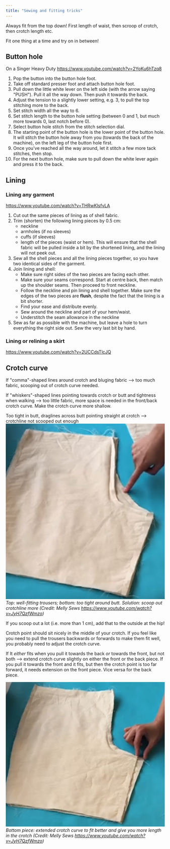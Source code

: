 ```yaml
---
title: "Sewing and fitting tricks"
---
```


Always fit from the top down! First length of waist, then scroop of crotch, then crotch length etc.

Fit one thing at a time and try on in between! 
## Button hole
On a Singer Heavy Duty
https://www.youtube.com/watch?v=2YoKu6hTzq8

1. Pop the button into the button hole foot.
2. Take off standard presser foot and attach button hole foot.
3. Pull down the little white lever on the left side (with the arrow saying "PUSH"). Pull it all the way down. Then push it towards the back.
4. Adjust the tension to a slightly lower setting, e.g. 3, to pull the top stitching more to the back.
5. Set stitch width all the way to 6.
6. Set stitch length to the button hole setting (between 0 and 1, but much more towards 0, last notch before 0). 
7. Select button hole stitch from the stitch selection dial. 
8. The starting point of the button hole is the lower point of the button hole. It will stitch the button hole away from you (towards the back of the machine), on the left leg of the button hole first. 
9. Once you've reached all the way around, let it stitch a few more tack stitches, then stop.
10. For the next button hole, make sure to pull down the white lever again and press it to the back.



## Lining 

### Lining any garment

https://www.youtube.com/watch?v=THRwKlsfvLA

1. Cut out the same pieces of lining as of shell fabric. 
2. Trim (shorten) the following lining pieces by 0.5 cm:
	- neckline
	- armholes (if no sleeves)
	- cuffs (if sleeves)
	- length of the pieces (waist or hem).
	This will ensure that the shell fabric will be pulled inside a bit by the shortened lining, and the lining will not peek out.
3. Sew all the shell pieces and all the lining pieces together, so you have two identical sides of the garment.
4. Join lining and shell:
	- Make sure right sides of the two pieces are facing each other.
	- Make sure your seams correspond. Start at centre back, then match up the shoulder seams. Then proceed to front neckline. 
	- Follow the neckline and pin lining and shell together. Make sure the edges of the two pieces are **flush**, despite the fact that the lining is a bit shorter.
	- Find your ease and distribute evenly.
	- Sew around the neckline and part of your hem/waist.
	- Understitch the seam allowance in the neckline
5. Sew as far as possible with the machine, but leave a hole to turn everything the right side out. Sew the very last bit by hand. 

### Lining or relining a skirt
https://www.youtube.com/watch?v=2UCCdsTlcJQ





## Crotch curve

If "comma"-shaped lines around crotch and bluging fabric --> too much fabric, scooping out of crotch curve needed.

If "whiskers"-shaped lines pointing towards crotch or butt and tightness when walking --> too little fabric, more space is needed in the front/back crotch curve. Make the crotch curve more shallow.

Too tight in butt, draglines across butt pointing straight at crotch --> crotchline not scooped out enough
![](projects/attachments/Pasted%20image%2020221011204143.png)
_Top: well-fitting trousers; bottom: too tight around butt. Solution: scoop out crotchline more (Credit: Melly Sews https://www.youtube.com/watch?v=JyH7QzfWmzo)_

If you scoop out a lot (i.e. more than 1 cm), add that to the outside at the hip!


Crotch point should sit nicely in the middle of your crotch. If you feel like you need to pull the trousers backwards or forwards to make them fit well, you probably need to adjust the crotch curve.

If It _either_ fits when you pull it towards the back _or_ towards the front, but not both --> extend crotch curve slightly on either the front or the back piece. If you pull it towards the front and it fits, but then the crotch point is too far forward, it needs extension on the front piece. Vice versa for the back piece.

![](projects/attachments/Pasted%20image%2020221011204649.png)
_Bottom piece: extended crotch curve to fit better and give you more length in the crotch (Credit: Melly Sews https://www.youtube.com/watch?v=JyH7QzfWmzo)_


